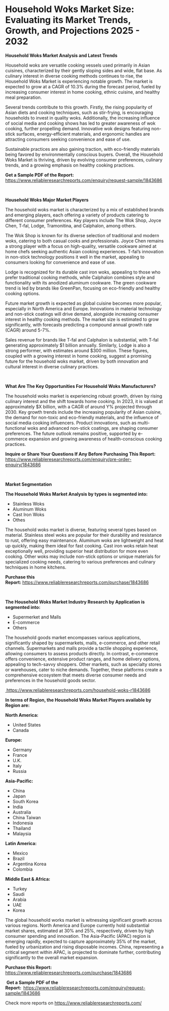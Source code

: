<p><h1>Household Woks Market Size: Evaluating its Market Trends, Growth, and Projections 2025 - 2032</h1></p><p><strong>Household Woks Market Analysis and Latest Trends</strong></p>
<p><p>Household woks are versatile cooking vessels used primarily in Asian cuisines, characterized by their gently sloping sides and wide, flat base. As culinary interest in diverse cooking methods continues to rise, the Household Woks Market is experiencing notable growth. The market is expected to grow at a CAGR of 10.3% during the forecast period, fueled by increasing consumer interest in home cooking, ethnic cuisine, and healthy meal preparation.</p><p>Several trends contribute to this growth. Firstly, the rising popularity of Asian diets and cooking techniques, such as stir-frying, is encouraging households to invest in quality woks. Additionally, the increasing influence of social media and cooking shows has led to greater awareness of wok cooking, further propelling demand. Innovative wok designs featuring non-stick surfaces, energy-efficient materials, and ergonomic handles are attracting consumers seeking convenience and ease of use.</p><p>Sustainable practices are also gaining traction, with eco-friendly materials being favored by environmentally conscious buyers. Overall, the Household Woks Market is thriving, driven by evolving consumer preferences, culinary trends, and a growing emphasis on healthy cooking practices.</p></p>
<p><strong>Get a Sample PDF of the Report:&nbsp;</strong> <a href="https://www.reliableresearchreports.com/enquiry/request-sample/1843686?utm_campaign=3557&utm_medium=2&utm_source=Github&utm_content=ia&utm_term=05042025&utm_id=household-woks">https://www.reliableresearchreports.com/enquiry/request-sample/1843686</a></p>
<p>&nbsp;</p>
<p><strong>Household Woks Major Market Players</strong></p>
<p><p>The household woks market is characterized by a mix of established brands and emerging players, each offering a variety of products catering to different consumer preferences. Key players include The Wok Shop, Joyce Chen, T-fal, Lodge, Tramonitina, and Calphalon, among others.</p><p>The Wok Shop is known for its diverse selection of traditional and modern woks, catering to both casual cooks and professionals. Joyce Chen remains a strong player with a focus on high-quality, versatile cookware aimed at home chefs seeking authentic Asian cooking experiences. T-fal’s innovation in non-stick technology positions it well in the market, appealing to consumers looking for convenience and ease of use.</p><p>Lodge is recognized for its durable cast iron woks, appealing to those who prefer traditional cooking methods, while Calphalon combines style and functionality with its anodized aluminum cookware. The green cookware trend is led by brands like GreenPan, focusing on eco-friendly and healthy cooking options.</p><p>Future market growth is expected as global cuisine becomes more popular, especially in North America and Europe. Innovations in material technology and non-stick coatings will drive demand, alongside increasing consumer interest in healthy cooking methods. The market size is estimated to grow significantly, with forecasts predicting a compound annual growth rate (CAGR) around 5-7%.</p><p>Sales revenue for brands like T-fal and Calphalon is substantial, with T-fal generating approximately $1 billion annually. Similarly, Lodge is also a strong performer, with estimates around $300 million. These figures, coupled with a growing interest in home cooking, suggest a promising future for the household woks market, driven by both innovation and cultural interest in diverse culinary practices.</p></p>
<p>&nbsp;</p>
<p><strong>What Are The Key Opportunities For Household Woks Manufacturers?</strong></p>
<p><p>The household woks market is experiencing robust growth, driven by rising culinary interest and the shift towards home cooking. In 2023, it is valued at approximately $X billion, with a CAGR of around Y% projected through 2030. Key growth trends include the increasing popularity of Asian cuisine, the demand for non-toxic and eco-friendly materials, and the influence of social media cooking influencers. Product innovations, such as multi-functional woks and advanced non-stick coatings, are shaping consumer preferences. The future outlook remains positive, supported by e-commerce expansion and growing awareness of health-conscious cooking practices.</p></p>
<p><strong>Inquire or Share Your Questions If Any Before Purchasing This Report:</strong> <a href="https://www.reliableresearchreports.com/enquiry/pre-order-enquiry/1843686?utm_campaign=3557&utm_medium=2&utm_source=Github&utm_content=ia&utm_term=05042025&utm_id=household-woks">https://www.reliableresearchreports.com/enquiry/pre-order-enquiry/1843686</a></p>
<p>&nbsp;</p>
<p><strong>Market Segmentation</strong></p>
<p><strong>The Household Woks Market Analysis by types is segmented into:</strong></p>
<p><ul><li>Stainless Woks</li><li>Aluminum Woks</li><li>Cast Iron Woks</li><li>Othes</li></ul></p>
<p><p>The household woks market is diverse, featuring several types based on material. Stainless steel woks are popular for their durability and resistance to rust, offering easy maintenance. Aluminum woks are lightweight and heat up quickly, making them ideal for fast cooking. Cast iron woks retain heat exceptionally well, providing superior heat distribution for more even cooking. Other woks may include non-stick options or unique materials for specialized cooking needs, catering to various preferences and culinary techniques in home kitchens.</p></p>
<p><strong>Purchase this Report:&nbsp;</strong><a href="https://www.reliableresearchreports.com/purchase/1843686?utm_campaign=3557&utm_medium=2&utm_source=Github&utm_content=ia&utm_term=05042025&utm_id=household-woks">https://www.reliableresearchreports.com/purchase/1843686</a></p>
<p>&nbsp;</p>
<p><strong>The Household Woks Market Industry Research by Application is segmented into:</strong></p>
<p><ul><li>Supermerket and Malls</li><li>E-commerce</li><li>Others</li></ul></p>
<p><p>The household goods market encompasses various applications, significantly shaped by supermarkets, malls, e-commerce, and other retail channels. Supermarkets and malls provide a tactile shopping experience, allowing consumers to assess products directly. In contrast, e-commerce offers convenience, extensive product ranges, and home delivery options, appealing to tech-savvy shoppers. Other markets, such as specialty stores or warehouses, cater to niche demands. Together, these platforms create a comprehensive ecosystem that meets diverse consumer needs and preferences in the household goods sector.</p></p>
<p><a href="https://www.reliableresearchreports.com/household-woks-r1843686?utm_campaign=3557&utm_medium=2&utm_source=Github&utm_content=ia&utm_term=05042025&utm_id=household-woks">&nbsp;https://www.reliableresearchreports.com/household-woks-r1843686</a></p>
<p><strong>In terms of Region, the Household Woks Market Players available by Region are:</strong></p>
<p>
    <p> <strong> North America: </strong>
        <ul>
            <li>United States</li>
            <li>Canada</li>
        </ul>
        </p> 
    <p> <strong> Europe: </strong>
        <ul>
            <li>Germany</li>
            <li>France</li>
            <li>U.K.</li>
            <li>Italy</li>
            <li>Russia</li>
        </ul>
        </p> 
    <p> <strong> Asia-Pacific: </strong>
        <ul>
            <li>China</li>
            <li>Japan</li>
            <li>South Korea</li>
            <li>India</li>
            <li>Australia</li>
            <li>China Taiwan</li>
            <li>Indonesia</li>
            <li>Thailand</li>
            <li>Malaysia</li>
        </ul>
        </p> 
    <p> <strong> Latin America: </strong>
        <ul>
            <li>Mexico</li>
            <li>Brazil</li>
            <li>Argentina Korea</li>
            <li>Colombia</li>
        </ul>
        </p> 
    <p> <strong> Middle East & Africa: </strong>
        <ul>
            <li>Turkey</li>
            <li>Saudi</li>
            <li>Arabia</li>
            <li>UAE</li>
            <li>Korea</li>
        </ul>
    </p>
    </p>
<p><p>The global household works market is witnessing significant growth across various regions. North America and Europe currently hold substantial market shares, estimated at 30% and 25%, respectively, driven by high consumer spending and innovation. The Asia-Pacific (APAC) region is emerging rapidly, expected to capture approximately 35% of the market, fueled by urbanization and rising disposable incomes. China, representing a critical segment within APAC, is projected to dominate further, contributing significantly to the overall market expansion.</p></p>
<p><strong>Purchase this Report: </strong><a href="https://www.reliableresearchreports.com/purchase/1843686?utm_campaign=3557&utm_medium=2&utm_source=Github&utm_content=ia&utm_term=05042025&utm_id=household-woks">https://www.reliableresearchreports.com/purchase/1843686</a></p>
<p>&nbsp;<strong>Get a Sample PDF of the Report:&nbsp;&nbsp;</strong><a href="https://www.reliableresearchreports.com/enquiry/request-sample/1843686?utm_campaign=3557&utm_medium=2&utm_source=Github&utm_content=ia&utm_term=05042025&utm_id=household-woks">https://www.reliableresearchreports.com/enquiry/request-sample/1843686</a></p>
<p><strong></strong></p>
<p>Check more reports on <a href="https://www.reliableresearchreports.com/?utm_campaign=3557&utm_medium=2&utm_source=Github&utm_content=ia&utm_term=05042025&utm_id=household-woks">https://www.reliableresearchreports.com/</a></p>